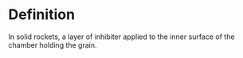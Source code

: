 # Definition

In solid rockets, a layer of inhibiter applied to the inner surface of
the chamber holding the grain.
